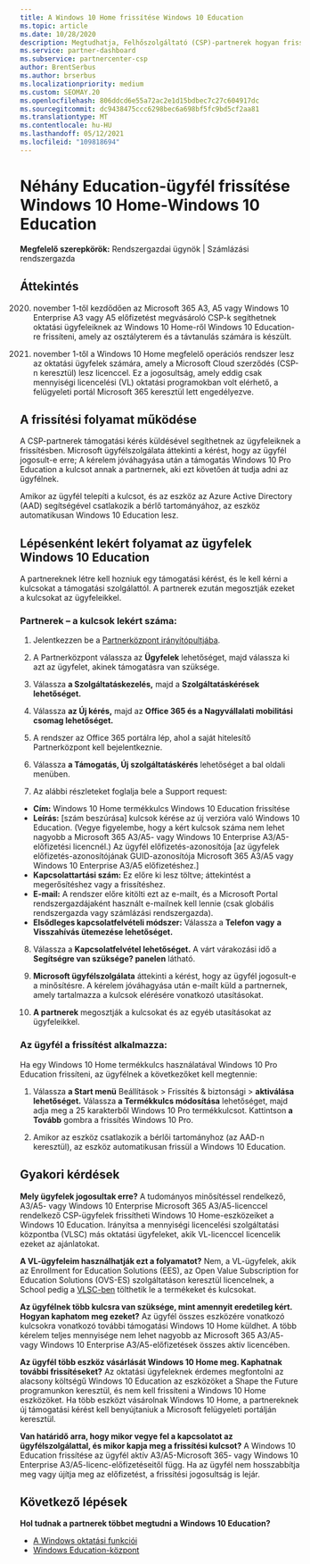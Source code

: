 ```yaml
---
title: A Windows 10 Home frissítése Windows 10 Education
ms.topic: article
ms.date: 10/28/2020
description: Megtudhatja, Felhőszolgáltató (CSP)-partnerek hogyan frissítik education-ügyfeleik egy része Windows 10 Home-ről Windows 10 Education
ms.service: partner-dashboard
ms.subservice: partnercenter-csp
author: BrentSerbus
ms.author: brserbus
ms.localizationpriority: medium
ms.custom: SEOMAY.20
ms.openlocfilehash: 806ddcd6e55a72ac2e1d15bdbec7c27c604917dc
ms.sourcegitcommit: dc9438475ccc6298bec6a698bf5fc9bd5cf2aa81
ms.translationtype: MT
ms.contentlocale: hu-HU
ms.lasthandoff: 05/12/2021
ms.locfileid: "109818694"
---
```

# <a name="upgrade-some-education-customers-from-windows-10-home-to-windows-10-education"></a>Néhány Education-ügyfél frissítése Windows 10 Home-Windows 10 Education

**Megfelelő szerepkörök:** Rendszergazdai ügynök | Számlázási rendszergazda

## <a name="overview"></a>Áttekintés

2020. november 1-től kezdődően az Microsoft 365 A3, A5 vagy Windows 10 Enterprise A3 vagy A5 előfizetést megvásároló CSP-k segíthetnek oktatási ügyfeleiknek az Windows 10 Home-ről Windows 10 Education-re frissíteni, amely az osztályterem és a távtanulás számára is készült.

2020. november 1-től a Windows 10 Home megfelelő operációs rendszer lesz az oktatási ügyfelek számára, amely a Microsoft Cloud szerződés (CSP-n keresztül) lesz licenccel. Ez a jogosultság, amely eddig csak mennyiségi licencelési (VL) oktatási programokban volt elérhető, a felügyeleti portál Microsoft 365 keresztül lett engedélyezve. 

## <a name="how-the-upgrade-process-works"></a>A frissítési folyamat működése

A CSP-partnerek támogatási kérés küldésével segíthetnek az ügyfeleiknek a frissítésben. Microsoft ügyfélszolgálata áttekinti a kérést, hogy az ügyfél jogosult-e erre; A kérelem jóváhagyása után a támogatás Windows 10 Pro Education a kulcsot annak a partnernek, aki ezt követően át tudja adni az ügyfélnek.

Amikor az ügyfél telepíti a kulcsot, és az eszköz az Azure Active Directory (AAD) segítségével csatlakozik a bérlő tartományához, az eszköz automatikusan Windows 10 Education lesz.   

## <a name="step-by-step-process-for-customers-to-get-windows-10-education"></a>Lépésenként lekért folyamat az ügyfelek Windows 10 Education

A partnereknek létre kell hozniuk egy támogatási kérést, és le kell kérni a kulcsokat a támogatási szolgálattól. A partnerek ezután megosztják ezeket a kulcsokat az ügyfeleikkel.

### <a name="partners--how-to-get-the-keys"></a>Partnerek – a kulcsok lekért száma:

1. Jelentkezzen be a [Partnerközpont irányítópultjába](https://partner.microsoft.com/dashboard).

2. A Partnerközpont válassza az **Ügyfelek** lehetőséget, majd válassza ki azt az ügyfelet, akinek támogatásra van szüksége.

3. Válassza **a Szolgáltatáskezelés,** majd a **Szolgáltatáskérések lehetőséget.**

4. Válassza **az Új kérés,** majd az **Office 365 és a Nagyvállalati mobilitási csomag lehetőséget.**

5. A rendszer az Office 365 portálra lép, ahol a saját hitelesítő Partnerközpont kell bejelentkeznie.

6. Válassza **a Támogatás, Új szolgáltatáskérés** lehetőséget a bal oldali menüben.

7. Az alábbi részleteket foglalja bele a Support request:

- **Cím:** Windows 10 Home termékkulcs Windows 10 Education frissítése
- **Leírás:** [szám beszúrása] kulcsok kérése az új verzióra való Windows 10 Education. (Vegye figyelembe, hogy a kért kulcsok száma nem lehet nagyobb a Microsoft 365 A3/A5- vagy Windows 10 Enterprise A3/A5-előfizetési licencnél.) Az ügyfél előfizetés-azonosítója [az ügyfelek előfizetés-azonosítójának GUID-azonosítója Microsoft 365 A3/A5 vagy Windows 10 Enterprise A3/A5 előfizetéshez.]
- **Kapcsolattartási szám:** Ez előre ki lesz töltve; áttekintést a megerősítéshez vagy a frissítéshez.
- **E-mail:** A rendszer előre kitölti ezt az e-mailt, és a Microsoft Portal rendszergazdájaként használt e-mailnek kell lennie (csak globális rendszergazda vagy számlázási rendszergazda).
- **Elsődleges kapcsolatfelvételi módszer:** Válassza a **Telefon vagy** **a Visszahívás ütemezése lehetőséget.**

8. Válassza a **Kapcsolatfelvétel lehetőséget.** A várt várakozási idő a **Segítségre van szüksége? panelen** látható.

9. **Microsoft ügyfélszolgálata** áttekinti a kérést, hogy az ügyfél jogosult-e a minősítésre. A kérelem jóváhagyása után e-mailt küld a partnernek, amely tartalmazza a kulcsok elérésére vonatkozó utasításokat.

10. **A partnerek** megosztják a kulcsokat és az egyéb utasításokat az ügyfeleikkel.

### <a name="customer-applies-the-upgrade"></a>Az ügyfél a frissítést alkalmazza:

Ha egy Windows 10 Home termékkulcs használatával Windows 10 Pro Education frissíteni, az ügyfélnek a következőket kell megtennie:  

1. Válassza **a Start menü** Beállítások > Frissítés & biztonsági > **aktiválása lehetőséget.** Válassza **a Termékkulcs módosítása** lehetőséget, majd adja meg a 25 karakterből Windows 10 Pro termékkulcsot. Kattintson **a Tovább** gombra a frissítés Windows 10 Pro.

2. Amikor az eszköz csatlakozik a bérlői tartományhoz (az AAD-n keresztül), az eszköz automatikusan frissül a Windows 10 Education.  

## <a name="frequently-asked-questions"></a>Gyakori kérdések

**Mely ügyfelek jogosultak erre?**
A tudományos minősítéssel rendelkező, A3/A5- vagy Windows 10 Enterprise Microsoft 365 A3/A5-licenccel rendelkező CSP-ügyfelek frissítheti Windows 10 Home-eszközeiket a Windows 10 Education. Irányítsa a mennyiségi licencelési szolgáltatási központba (VLSC) más oktatási ügyfeleket, akik VL-licenccel licencelik ezeket az ajánlatokat.

**A VL-ügyfeleim használhatják ezt a folyamatot?**
Nem, a VL-ügyfelek, akik az Enrollment for Education Solutions (EES), az Open Value Subscription for Education Solutions (OVS-ES) szolgáltatáson keresztül licencelnek, a School pedig a [VLSC-ben](https://www.microsoft.com/Licensing/servicecenter/default.aspx) tölthetik le a termékeket és kulcsokat. 

**Az ügyfélnek több kulcsra van szüksége, mint amennyit eredetileg kért. Hogyan kaphatom meg ezeket?**
Az ügyfél összes eszközére vonatkozó kulcsokra vonatkozó további támogatási Windows 10 Home küldhet. A több kérelem teljes mennyisége nem lehet nagyobb az Microsoft 365 A3/A5- vagy Windows 10 Enterprise A3/A5-előfizetések összes aktív licencében.

**Az ügyfél több eszköz vásárlását Windows 10 Home meg. Kaphatnak további frissítéseket?**
Az oktatási ügyfeleknek érdemes megfontolni az alacsony [](https://www.microsoft.com/education/products/windows/shapethefuture.aspx) költségű Windows 10 Education az eszközöket a Shape the Future programunkon keresztül, és nem kell frissíteni a Windows 10 Home eszközöket. Ha több eszközt vásárolnak Windows 10 Home, a partnereknek új támogatási kérést kell benyújtaniuk a Microsoft felügyeleti portálján keresztül.

**Van határidő arra, hogy mikor vegye fel a kapcsolatot az ügyfélszolgálattal, és mikor kapja meg a frissítési kulcsot?**
A Windows 10 Education frissítése az ügyfél aktív A3/A5-Microsoft 365- vagy Windows 10 Enterprise A3/A5-licenc-előfizetéseitől függ. Ha az ügyfél nem hosszabbítja meg vagy újítja meg az előfizetést, a frissítési jogosultság is lejár.

## <a name="next-steps"></a>Következő lépések

**Hol tudnak a partnerek többet megtudni a Windows 10 Education?**

- [A Windows oktatási funkciói](https://www.microsoft.com/education/products/windows/features)
- [Windows Education-központ](/education/windows/)